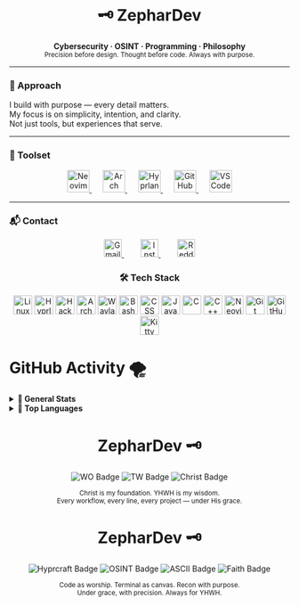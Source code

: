 <h1 align="center">🗝️ ZepharDev</h1>

<p align="center">
  <b>Cybersecurity · OSINT · Programming · Philosophy</b><br>
  <sub>Precision before design. Thought before code. Always with purpose.</sub>
</p>

---

### 🧭 Approach

I build with purpose — every detail matters.  
My focus is on simplicity, intention, and clarity.  
Not just tools, but experiences that serve.

---

### 🧰 Toolset

<p align="center">
  <a href="https://neovim.io" target="_blank" title="Neovim" style="margin: 0 10px;">
    <img src="https://cdn.simpleicons.org/neovim/00ff9f" height="40" alt="Neovim" />
  </a>
  <a href="https://archlinux.org" target="_blank" title="Arch Linux" style="margin: 0 10px;">
    <img src="https://cdn.simpleicons.org/archlinux/1793D1" height="40" alt="Arch Linux" />
  </a>
  <a href="https://hyprland.org" target="_blank" title="Hyprland" style="margin: 0 10px;">
    <img src="https://cdn.simpleicons.org/wayland/ffffff" height="40" alt="Hyprland" />
  </a>
  <a href="https://github.com" target="_blank" title="GitHub" style="margin: 0 10px;">
    <img src="https://cdn.simpleicons.org/github/cdd6f4" height="40" alt="GitHub" />
  </a>
  <a href="https://code.visualstudio.com/" target="_blank" title="VSCode" style="margin: 0 10px;">
    <img src="https://cdn.simpleicons.org/visualstudiocode/007ACC" height="40" alt="VSCode" />
  </a>
</p>

---

### 📬 Contact

<p align="center">
  <a href="mailto:zephardev@gmail.com" title="Gmail" style="margin: 0 15px;">
    <img src="https://cdn.simpleicons.org/gmail/D14836" height="32" alt="Gmail" />
  </a>
  <a href="https://www.instagram.com/zephardev" target="_blank" title="Instagram" style="margin: 0 15px;">
    <img src="https://cdn.simpleicons.org/instagram/E4405F" height="32" alt="Instagram" />
  </a>
  <a href="https://www.reddit.com/user/zephardev" target="_blank" title="Reddit" style="margin: 0 15px;">
    <img src="https://cdn.simpleicons.org/reddit/FF4500" height="32" alt="Reddit" />
  </a>
</p>

<h3 align="center">🛠️ Tech Stack</h3>
<p align="center">
  <img src="https://cdn.simpleicons.org/linux/cdd6f4" height="34" alt="Linux" title="Linux" />
  <img src="https://cdn.simpleicons.org/hyprland/cdd6f4" height="34" alt="Hyprland" title="Hyprland" />
  <img src="https://cdn.simpleicons.org/hackthebox/cdd6f4" height="34" alt="Hack The Box" title="Hack The Box (HTB)" />
  <img src="https://cdn.simpleicons.org/archlinux/cdd6f4" height="34" alt="Arch Linux" title="Arch Linux" />
  <img src="https://cdn.simpleicons.org/wayland/cdd6f4" height="34" alt="Wayland" title="Wayland" />
  <img src="https://cdn.simpleicons.org/gnubash/cdd6f4" height="34" alt="Bash" title="Bash" />
  <img src="https://cdn.simpleicons.org/css3/cdd6f4" height="34" alt="CSS" title="CSS" />
  <img src="https://cdn.simpleicons.org/openjdk/cdd6f4" height="34" alt="Java" title="Java" />
  <img src="https://cdn.simpleicons.org/c/cdd6f4" height="34" alt="C" title="C" />
  <img src="https://cdn.simpleicons.org/cplusplus/cdd6f4" height="34" alt="C++" title="C++" />
  <img src="https://cdn.simpleicons.org/neovim/cdd6f4" height="34" alt="Neovim" title="Neovim" />
  <img src="https://cdn.simpleicons.org/git/cdd6f4" height="34" alt="Git" title="Git" />
  <img src="https://cdn.simpleicons.org/github/cdd6f4" height="34" alt="GitHub" title="GitHub" />
  <img src="https://cdn.simpleicons.org/kitty/cdd6f4" height="34" alt="Kitty" title="Kitty terminal" />
</p>
<h1>GitHub Activity 🌪️ </h1>

<details>
  <summary><strong>🍂 General Stats</strong></summary>

  <p align="center">
    <img src="https://github-readme-stats.vercel.app/api?username=zephardev&show_icons=true&hide_title=true&hide_border=true&include_all_commits=true&theme=tokyonight&icon_color=7dcfff" alt="GitHub Stats"/>
  </p>
</details>

<details>
  <summary><strong>🦅 Top Languages</strong></summary>

  <p align="center">
    <img src="https://github-readme-stats.vercel.app/api/top-langs/?username=zephardev&layout=compact&hide_border=true&theme=tokyonight&langs_count=8&hide=html,scss" alt="Top Langs"/>
  </p>
</details>



<h1 align="center">ZepharDev 🗝️</h1>

<p align="center">
  <img src="https://img.shields.io/badge/WO-Workflow_Optimization-cba6f7?style=for-the-badge&labelColor=1e1e2e&logo=awesome&logoColor=white" alt="WO Badge" />
  <img src="https://img.shields.io/badge/TW-True_Work-89b4fa?style=for-the-badge&labelColor=1e1e2e&logo=github-actions&logoColor=white" alt="TW Badge" />
  <img src="https://img.shields.io/badge/✝️-Christ%20is%20King-f5c2e7?style=for-the-badge&labelColor=1e1e2e&logoColor=white" alt="Christ Badge" />
</p>

<p align="center">
  <sub>Christ is my foundation. YHWH is my wisdom.<br>
  Every workflow, every line, every project — under His grace.</sub>
</p>

<h1 align="center">ZepharDev 🗝️</h1>

<p align="center">
  <img src="https://img.shields.io/static/v1?label=Hyprcraft&message=Workflow%20Artisan&color=cba6f7&labelColor=1e1e2e&style=for-the-badge" alt="Hyprcraft Badge" />
  <img src="https://img.shields.io/static/v1?label=OSINT&message=Cyber%20Recon&color=94e2d5&labelColor=1e1e2e&style=for-the-badge" alt="OSINT Badge" />
  <img src="https://img.shields.io/static/v1?label=ASCII&message=Terminal%20Design&color=89b4fa&labelColor=1e1e2e&style=for-the-badge" alt="ASCII Badge" />
  <img src="https://img.shields.io/static/v1?label=✝️&message=Christ%20is%20King&color=f5c2e7&labelColor=1e1e2e&style=for-the-badge" alt="Faith Badge" />
</p>

<p align="center">
  <sub>Code as worship. Terminal as canvas. Recon with purpose.<br>
  Under grace, with precision. Always for YHWH.</sub>
</p>
